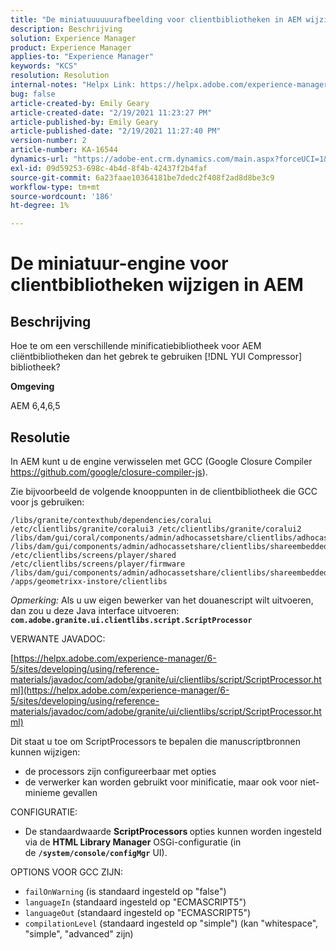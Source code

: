 ```yaml
---
title: "De miniatuuuuuurafbeelding voor clientbibliotheken in AEM wijzigen"
description: Beschrijving
solution: Experience Manager
product: Experience Manager
applies-to: "Experience Manager"
keywords: "KCS"
resolution: Resolution
internal-notes: "Helpx Link: https://helpx.adobe.com/experience-manager/kb/how-to-change-the-minification-engine-for-client-libraries-in-AEM.html"
bug: false
article-created-by: Emily Geary
article-created-date: "2/19/2021 11:23:27 PM"
article-published-by: Emily Geary
article-published-date: "2/19/2021 11:27:40 PM"
version-number: 2
article-number: KA-16544
dynamics-url: "https://adobe-ent.crm.dynamics.com/main.aspx?forceUCI=1&pagetype=entityrecord&etn=knowledgearticle&id=841cea73-0973-eb11-a812-00224809aac7"
exl-id: 09d59253-698c-4b4d-8f4b-42437f2b4faf
source-git-commit: 6a23faae10364181be7dedc2f408f2ad8d8be3c9
workflow-type: tm+mt
source-wordcount: '186'
ht-degree: 1%

---
```


# De miniatuur-engine voor clientbibliotheken wijzigen in AEM

## Beschrijving


Hoe te om een verschillende minificatiebibliotheek voor AEM cliëntbibliotheken dan het gebrek te gebruiken [!DNL YUI Compressor] bibliotheek?

<b>Omgeving</b>

AEM 6,4,6,5


## Resolutie


In AEM kunt u de engine verwisselen met GCC (Google Closure Compiler https://github.com/google/closure-compiler-js).

Zie bijvoorbeeld de volgende knooppunten in de clientbibliotheek die GCC voor js gebruiken:

```
/libs/granite/contexthub/dependencies/coralui /etc/clientlibs/granite/coralui3 /etc/clientlibs/granite/coralui2 /libs/dam/gui/coral/components/admin/adhocassetshare/clientlibs/adhocassetshare /libs/dam/gui/components/admin/adhocassetshare/clientlibs/shareembedded /etc/clientlibs/screens/player/shared /etc/clientlibs/screens/player/firmware /libs/dam/gui/components/admin/adhocassetshare/clientlibs/shareembeddedpreview /apps/geometrixx-instore/clientlibs
```


*Opmerking:* Als u uw eigen bewerker van het douanescript wilt uitvoeren, dan zou u deze Java interface uitvoeren: <b>`com.adobe.granite.ui.clientlibs.script.ScriptProcessor`</b>



VERWANTE JAVADOC:

[https://helpx.adobe.com/experience-manager/6-5/sites/developing/using/reference-materials/javadoc/com/adobe/granite/ui/clientlibs/script/ScriptProcessor.html](https://helpx.adobe.com/experience-manager/6-5/sites/developing/using/reference-materials/javadoc/com/adobe/granite/ui/clientlibs/script/ScriptProcessor.html)

Dit staat u toe om ScriptProcessors te bepalen die manuscriptbronnen kunnen wijzigen:

- de processors zijn configureerbaar met opties
- de verwerker kan worden gebruikt voor minificatie, maar ook voor niet-minieme gevallen




CONFIGURATIE:

- De standaardwaarde <b>ScriptProcessors </b>opties kunnen worden ingesteld via de <b>HTML Library Manager</b> OSGi-configuratie (in de <b>`/system/console/configMgr`</b> UI).




OPTIONS VOOR GCC ZIJN:

- `failOnWarning` (is standaard ingesteld op &quot;false&quot;)
- `languageIn` (standaard ingesteld op &quot;ECMASCRIPT5&quot;)
- `languageOut` (standaard ingesteld op &quot;ECMASCRIPT5&quot;)
- `compilationLevel` (standaard ingesteld op &quot;simple&quot;) (kan &quot;whitespace&quot;, &quot;simple&quot;, &quot;advanced&quot; zijn)
